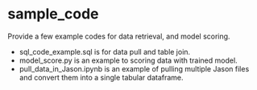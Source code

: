 # sample_code
Provide a few example codes for data retrieval, and model scoring. 
- sql_code_example.sql is for data pull and table join. 
- model_score.py is an example to scoring data with trained model.
- pull_data_in_Jason.ipynb is an example of pulling multiple Jason files and convert them into a single tabular dataframe.

